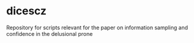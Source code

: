# dicescz
Repository for scripts relevant for the paper on information sampling and confidence in the delusional prone
